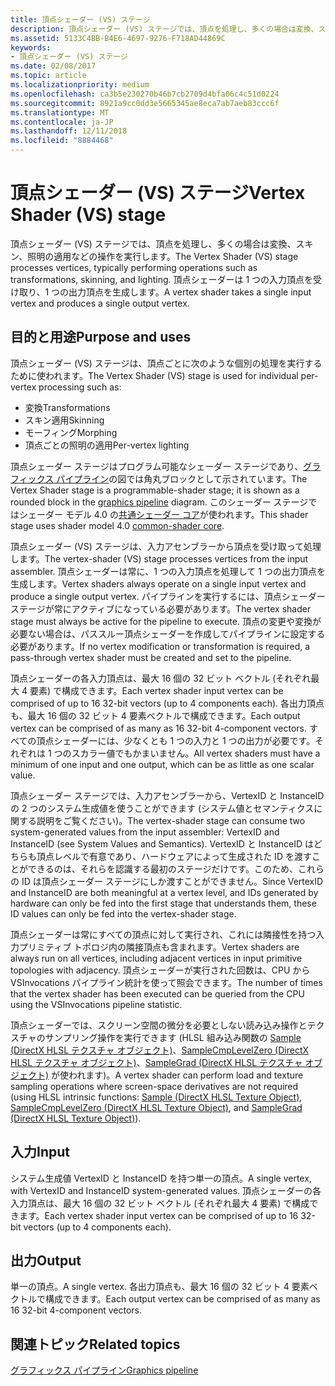 ```yaml
---
title: 頂点シェーダー (VS) ステージ
description: 頂点シェーダー (VS) ステージでは、頂点を処理し、多くの場合は変換、スキン、照明の適用などの操作を実行します。 頂点シェーダーは 1 つの入力頂点を受け取り、1 つの出力頂点を生成します。
ms.assetid: 5133C4BB-B4E6-4697-9276-F718AD44869C
keywords:
- 頂点シェーダー (VS) ステージ
ms.date: 02/08/2017
ms.topic: article
ms.localizationpriority: medium
ms.openlocfilehash: ca3b5e230270b46b7cb2709d4bfa06c4c51d0224
ms.sourcegitcommit: 8921a9cc0dd3e5665345ae8eca7ab7aeb83ccc6f
ms.translationtype: MT
ms.contentlocale: ja-JP
ms.lasthandoff: 12/11/2018
ms.locfileid: "8884468"
---
```

# <a name="vertex-shader-vs-stage"></a><span data-ttu-id="554ac-105">頂点シェーダー (VS) ステージ</span><span class="sxs-lookup"><span data-stu-id="554ac-105">Vertex Shader (VS) stage</span></span>


<span data-ttu-id="554ac-106">頂点シェーダー (VS) ステージでは、頂点を処理し、多くの場合は変換、スキン、照明の適用などの操作を実行します。</span><span class="sxs-lookup"><span data-stu-id="554ac-106">The Vertex Shader (VS) stage processes vertices, typically performing operations such as transformations, skinning, and lighting.</span></span> <span data-ttu-id="554ac-107">頂点シェーダーは 1 つの入力頂点を受け取り、1 つの出力頂点を生成します。</span><span class="sxs-lookup"><span data-stu-id="554ac-107">A vertex shader takes a single input vertex and produces a single output vertex.</span></span>

## <a name="span-idpurposeandusesspanspan-idpurposeandusesspanspan-idpurposeandusesspanpurpose-and-uses"></a><span data-ttu-id="554ac-108"><span id="Purpose_and_uses"></span><span id="purpose_and_uses"></span><span id="PURPOSE_AND_USES"></span>目的と用途</span><span class="sxs-lookup"><span data-stu-id="554ac-108"><span id="Purpose_and_uses"></span><span id="purpose_and_uses"></span><span id="PURPOSE_AND_USES"></span>Purpose and uses</span></span>


<span data-ttu-id="554ac-109">頂点シェーダー (VS) ステージは、頂点ごとに次のような個別の処理を実行するために使われます。</span><span class="sxs-lookup"><span data-stu-id="554ac-109">The Vertex Shader (VS) stage is used for individual per-vertex processing such as:</span></span>

-   <span data-ttu-id="554ac-110">変換</span><span class="sxs-lookup"><span data-stu-id="554ac-110">Transformations</span></span>
-   <span data-ttu-id="554ac-111">スキン適用</span><span class="sxs-lookup"><span data-stu-id="554ac-111">Skinning</span></span>
-   <span data-ttu-id="554ac-112">モーフィング</span><span class="sxs-lookup"><span data-stu-id="554ac-112">Morphing</span></span>
-   <span data-ttu-id="554ac-113">頂点ごとの照明の適用</span><span class="sxs-lookup"><span data-stu-id="554ac-113">Per-vertex lighting</span></span>

<span data-ttu-id="554ac-114">頂点シェーダー ステージはプログラム可能なシェーダー ステージであり、[グラフィックス パイプライン](graphics-pipeline.md)の図では角丸ブロックとして示されています。</span><span class="sxs-lookup"><span data-stu-id="554ac-114">The Vertex Shader stage is a programmable-shader stage; it is shown as a rounded block in the [graphics pipeline](graphics-pipeline.md) diagram.</span></span> <span data-ttu-id="554ac-115">このシェーダー ステージではシェーダー モデル 4.0 の[共通シェーダー コア](https://msdn.microsoft.com/library/windows/desktop/bb509580)が使われます。</span><span class="sxs-lookup"><span data-stu-id="554ac-115">This shader stage uses shader model 4.0 [common-shader core](https://msdn.microsoft.com/library/windows/desktop/bb509580).</span></span>

<span data-ttu-id="554ac-116">頂点シェーダー (VS) ステージは、入力アセンブラーから頂点を受け取って処理します。</span><span class="sxs-lookup"><span data-stu-id="554ac-116">The vertex-shader (VS) stage processes vertices from the input assembler.</span></span> <span data-ttu-id="554ac-117">頂点シェーダーは常に、1 つの入力頂点を処理して 1 つの出力頂点を生成します。</span><span class="sxs-lookup"><span data-stu-id="554ac-117">Vertex shaders always operate on a single input vertex and produce a single output vertex.</span></span> <span data-ttu-id="554ac-118">パイプラインを実行するには、頂点シェーダー ステージが常にアクティブになっている必要があります。</span><span class="sxs-lookup"><span data-stu-id="554ac-118">The vertex shader stage must always be active for the pipeline to execute.</span></span> <span data-ttu-id="554ac-119">頂点の変更や変換が必要ない場合は、パススルー頂点シェーダーを作成してパイプラインに設定する必要があります。</span><span class="sxs-lookup"><span data-stu-id="554ac-119">If no vertex modification or transformation is required, a pass-through vertex shader must be created and set to the pipeline.</span></span>

<span data-ttu-id="554ac-120">頂点シェーダーの各入力頂点は、最大 16 個の 32 ビット ベクトル (それぞれ最大 4 要素) で構成できます。</span><span class="sxs-lookup"><span data-stu-id="554ac-120">Each vertex shader input vertex can be comprised of up to 16 32-bit vectors (up to 4 components each).</span></span> <span data-ttu-id="554ac-121">各出力頂点も、最大 16 個の 32 ビット 4 要素ベクトルで構成できます。</span><span class="sxs-lookup"><span data-stu-id="554ac-121">Each output vertex can be comprised of as many as 16 32-bit 4-component vectors.</span></span> <span data-ttu-id="554ac-122">すべての頂点シェーダーには、少なくとも 1 つの入力と 1 つの出力が必要です。それぞれは 1 つのスカラー値でもかまいません。</span><span class="sxs-lookup"><span data-stu-id="554ac-122">All vertex shaders must have a minimum of one input and one output, which can be as little as one scalar value.</span></span>

<span data-ttu-id="554ac-123">頂点シェーダー ステージでは、入力アセンブラーから、VertexID と InstanceID の 2 つのシステム生成値を使うことができます (システム値とセマンティクスに関する説明をご覧ください)。</span><span class="sxs-lookup"><span data-stu-id="554ac-123">The vertex-shader stage can consume two system-generated values from the input assembler: VertexID and InstanceID (see System Values and Semantics).</span></span> <span data-ttu-id="554ac-124">VertexID と InstanceID はどちらも頂点レベルで有意であり、ハードウェアによって生成された ID を渡すことができるのは、それらを認識する最初のステージだけです。このため、これらの ID は頂点シェーダー ステージにしか渡すことができません。</span><span class="sxs-lookup"><span data-stu-id="554ac-124">Since VertexID and InstanceID are both meaningful at a vertex level, and IDs generated by hardware can only be fed into the first stage that understands them, these ID values can only be fed into the vertex-shader stage.</span></span>

<span data-ttu-id="554ac-125">頂点シェーダーは常にすべての頂点に対して実行され、これには隣接性を持つ入力プリミティブ トポロジ内の隣接頂点も含まれます。</span><span class="sxs-lookup"><span data-stu-id="554ac-125">Vertex shaders are always run on all vertices, including adjacent vertices in input primitive topologies with adjacency.</span></span> <span data-ttu-id="554ac-126">頂点シェーダーが実行された回数は、CPU から VSInvocations パイプライン統計を使って照会できます。</span><span class="sxs-lookup"><span data-stu-id="554ac-126">The number of times that the vertex shader has been executed can be queried from the CPU using the VSInvocations pipeline statistic.</span></span>

<span data-ttu-id="554ac-127">頂点シェーダーでは、スクリーン空間の微分を必要としない読み込み操作とテクスチャのサンプリング操作を実行できます (HLSL 組み込み関数の [Sample (DirectX HLSL テクスチャ オブジェクト)](https://msdn.microsoft.com/library/windows/desktop/bb509695)、[SampleCmpLevelZero (DirectX HLSL テクスチャ オブジェクト)](https://msdn.microsoft.com/library/windows/desktop/bb509697)、[SampleGrad (DirectX HLSL テクスチャ オブジェクト)](https://msdn.microsoft.com/library/windows/desktop/bb509698) が使われます)。</span><span class="sxs-lookup"><span data-stu-id="554ac-127">A vertex shader can perform load and texture sampling operations where screen-space derivatives are not required (using HLSL intrinsic functions: [Sample (DirectX HLSL Texture Object)](https://msdn.microsoft.com/library/windows/desktop/bb509695), [SampleCmpLevelZero (DirectX HLSL Texture Object)](https://msdn.microsoft.com/library/windows/desktop/bb509697), and [SampleGrad (DirectX HLSL Texture Object)](https://msdn.microsoft.com/library/windows/desktop/bb509698)).</span></span>

## <a name="span-idinputspanspan-idinputspanspan-idinputspaninput"></a><span data-ttu-id="554ac-128"><span id="Input"></span><span id="input"></span><span id="INPUT"></span>入力</span><span class="sxs-lookup"><span data-stu-id="554ac-128"><span id="Input"></span><span id="input"></span><span id="INPUT"></span>Input</span></span>


<span data-ttu-id="554ac-129">システム生成値 VertexID と InstanceID を持つ単一の頂点。</span><span class="sxs-lookup"><span data-stu-id="554ac-129">A single vertex, with VertexID and InstanceID system-generated values.</span></span> <span data-ttu-id="554ac-130">頂点シェーダーの各入力頂点は、最大 16 個の 32 ビット ベクトル (それぞれ最大 4 要素) で構成できます。</span><span class="sxs-lookup"><span data-stu-id="554ac-130">Each vertex shader input vertex can be comprised of up to 16 32-bit vectors (up to 4 components each).</span></span>

## <a name="span-idoutputspanspan-idoutputspanspan-idoutputspanoutput"></a><span data-ttu-id="554ac-131"><span id="Output"></span><span id="output"></span><span id="OUTPUT"></span>出力</span><span class="sxs-lookup"><span data-stu-id="554ac-131"><span id="Output"></span><span id="output"></span><span id="OUTPUT"></span>Output</span></span>


<span data-ttu-id="554ac-132">単一の頂点。</span><span class="sxs-lookup"><span data-stu-id="554ac-132">A single vertex.</span></span> <span data-ttu-id="554ac-133">各出力頂点も、最大 16 個の 32 ビット 4 要素ベクトルで構成できます。</span><span class="sxs-lookup"><span data-stu-id="554ac-133">Each output vertex can be comprised of as many as 16 32-bit 4-component vectors.</span></span>

## <a name="span-idrelated-topicsspanrelated-topics"></a><span data-ttu-id="554ac-134"><span id="related-topics"></span>関連トピック</span><span class="sxs-lookup"><span data-stu-id="554ac-134"><span id="related-topics"></span>Related topics</span></span>


[<span data-ttu-id="554ac-135">グラフィックス パイプライン</span><span class="sxs-lookup"><span data-stu-id="554ac-135">Graphics pipeline</span></span>](graphics-pipeline.md)

 

 




